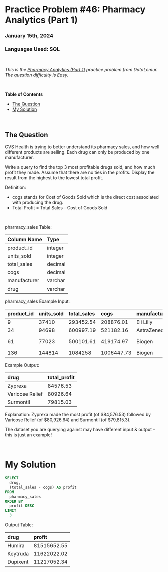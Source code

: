 # **Practice Problem #46: Pharmacy Analytics (Part 1)**
### January 15th, 2024
### Languages Used: SQL

<br>

*This is the [Pharmacy Analytics (Part 1)](https://datalemur.com/questions/top-profitable-drugs) practice problem from DataLemur. The question difficulty is Easy.*

<br>

**Table of Contents**

-   [The Question](#the-question)
-   [My Solution](#my-solution)
  
<br>

## The Question

CVS Health is trying to better understand its pharmacy sales, and how well different products are selling. Each drug can only be produced by one manufacturer.

Write a query to find the top 3 most profitable drugs sold, and how much profit they made. Assume that there are no ties in the profits. Display the result from the highest to the lowest total profit.

Definition:

- cogs stands for Cost of Goods Sold which is the direct cost associated with producing the drug.
- Total Profit = Total Sales - Cost of Goods Sold

<br>

pharmacy_sales Table:

| Column Name     | Type     |
| :-------------- | :------- |
| product_id      | integer  |
| units_sold      | integer  |
| total_sales     | decimal  |
| cogs            | decimal  |
| manufacturer    | varchar  |
| drug            | varchar  |


pharmacy_sales Example Input:

| product_id     | units_sold     | total_sales     | cogs       | manufacturer     | drug            |
| :------------- | :------------- | :-------------- | :--------- | :--------------- | :-------------- |
| 9              | 37410          | 293452.54       | 208876.01  | Eli Lilly        | Zyprexa         |
| 34             | 94698          | 600997.19       | 521182.16  | AstraZeneca      | Surmontil       |
| 61             | 77023          | 500101.61       | 419174.97  | Biogen           | Varicose Relief |
| 136            | 144814         | 1084258         | 1006447.73 | Biogen           | Burkhart        |


Example Output:

| drug            | total_profit     |
| :-------------- | :--------------- |
| Zyprexa         | 84576.53         |
| Varicose Relief | 80926.64         |
| Surmontil       | 79815.03         |

Explanation:
Zyprexa made the most profit (of $84,576.53) followed by Varicose Relief (of $80,926.64) and Surmontil (of $79,815.3).

The dataset you are querying against may have different input & output - this is just an example!

<br>

# My Solution

``` SQL
SELECT 
  drug,
  (total_sales - cogs) AS profit
FROM 
  pharmacy_sales
ORDER BY
  profit DESC
LIMIT
  3
```

Output Table:

| drug     | profit      |
| :------- | :---------- |
| Humira   | 81515652.55 |
| Keytruda | 11622022.02 |
| Dupixent | 11217052.34 |
